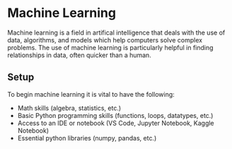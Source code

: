 # Machine Learning

Machine learning is a field in artifical intelligence that deals with the use of data, algorithms, and models which help computers solve complex problems. The use of machine learning is particularly helpful in finding relationships in data, often quicker than a human.

## Setup

To begin machine learning it is vital to have the following:
- Math skills (algebra, statistics, etc.)
- Basic Python programming skills (functions, loops, datatypes, etc.)
- Access to an IDE or notebook (VS Code, Jupyter Notebook, Kaggle Notebook)
- Essential python libraries (numpy, pandas, etc.)



